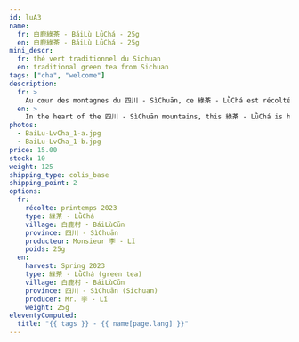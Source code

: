 ```yaml
---
id: luA3
name:
  fr: 白鹿綠茶 - BáiLù LǜChá - 25g
  en: 白鹿綠茶 - BáiLù LǜChá - 25g
mini_descr:
  fr: thé vert traditionnel du Sichuan
  en: traditional green tea from Sichuan
tags: ["cha", "welcome"]
description:
  fr: >
    Au cœur des montagnes du 四川 - SìChuān, ce 綠茶 - LǜChá est récolté à 白鹿村 - BáiLùCūn, un petit village de 彭州 - PéngZhōu, perché à 850 mètres d'altitude. Entouré de forêts et de ruisseaux, sans industrie, 白鹿村 - BáiLùCūn offre un environnement pur, propice à une agriculture respectueuse du vivant.<!--more-->  Dans cet air clair et tranquille, le thé grandit lentement, nourri de brumes et de lumière. Son infusion est douce, sans amertume, portée par des notes de fèves tendres et de fleurs sauvages.Chaque tasse résonne comme un souffle vivant de la nature.
  en: >
    In the heart of the 四川 - SìChuān mountains, this 綠茶 - LǜChá is hand-harvested in 白鹿村 - BáiLùCūn, a small village of 彭州 - PéngZhōu, perched at 850 meters above sea level. Surrounded by forests and streams, untouched by industry, 白鹿村 - BáiLùCūn offers a pure, living environment where tea grows slowly,<!--more-->  nourished by mist and light. Its infusion is soft and free from bitterness, with tender bean and wildflower notes. Each cup carries the vibrant breath of nature.
photos:
  - BaiLu-LvCha_1-a.jpg
  - BaiLu-LvCha_1-b.jpg
price: 15.00
stock: 10
weight: 125
shipping_type: colis_base
shipping_point: 2
options:
  fr:
    récolte: printemps 2023
    type: 綠茶 - LǜChá
    village: 白鹿村 - BáiLùCūn
    province: 四川 - SìChuān
    producteur: Monsieur 李 - Lǐ
    poids: 25g
  en:
    harvest: Spring 2023
    type: 綠茶 - LǜChá (green tea)
    village: 白鹿村 - BáiLùCūn
    province: 四川 - SìChuān (Sichuan)
    producer: Mr. 李 - Lǐ
    weight: 25g
eleventyComputed:
  title: "{{ tags }} - {{ name[page.lang] }}"
---
```

